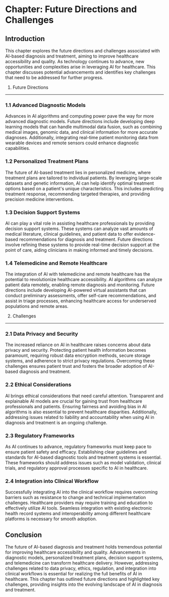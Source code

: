 Chapter: Future Directions and Challenges
=========================================

Introduction
------------

This chapter explores the future directions and challenges associated with AI-based diagnosis and treatment, aiming to improve healthcare accessibility and quality. As technology continues to advance, new opportunities and complexities arise in leveraging AI for healthcare. This chapter discusses potential advancements and identifies key challenges that need to be addressed for further progress.

1. Future Directions
--------------------

### 1.1 Advanced Diagnostic Models

Advances in AI algorithms and computing power pave the way for more advanced diagnostic models. Future directions include developing deep learning models that can handle multimodal data fusion, such as combining medical images, genomic data, and clinical information for more accurate diagnoses. Additionally, integrating real-time patient monitoring data from wearable devices and remote sensors could enhance diagnostic capabilities.

### 1.2 Personalized Treatment Plans

The future of AI-based treatment lies in personalized medicine, where treatment plans are tailored to individual patients. By leveraging large-scale datasets and genetic information, AI can help identify optimal treatment options based on a patient's unique characteristics. This includes predicting treatment response, recommending targeted therapies, and providing precision medicine interventions.

### 1.3 Decision Support Systems

AI can play a vital role in assisting healthcare professionals by providing decision support systems. These systems can analyze vast amounts of medical literature, clinical guidelines, and patient data to offer evidence-based recommendations for diagnosis and treatment. Future directions involve refining these systems to provide real-time decision support at the point of care, aiding clinicians in making informed and timely decisions.

### 1.4 Telemedicine and Remote Healthcare

The integration of AI with telemedicine and remote healthcare has the potential to revolutionize healthcare accessibility. AI algorithms can analyze patient data remotely, enabling remote diagnosis and monitoring. Future directions include developing AI-powered virtual assistants that can conduct preliminary assessments, offer self-care recommendations, and assist in triage processes, enhancing healthcare access for underserved populations and remote areas.

2. Challenges
-------------

### 2.1 Data Privacy and Security

The increased reliance on AI in healthcare raises concerns about data privacy and security. Protecting patient health information becomes paramount, requiring robust data encryption methods, secure storage systems, and adherence to strict privacy regulations. Overcoming these challenges ensures patient trust and fosters the broader adoption of AI-based diagnosis and treatment.

### 2.2 Ethical Considerations

AI brings ethical considerations that need careful attention. Transparent and explainable AI models are crucial for gaining trust from healthcare professionals and patients. Ensuring fairness and avoiding bias in AI algorithms is also essential to prevent healthcare disparities. Additionally, addressing issues related to liability and accountability when using AI in diagnosis and treatment is an ongoing challenge.

### 2.3 Regulatory Frameworks

As AI continues to advance, regulatory frameworks must keep pace to ensure patient safety and efficacy. Establishing clear guidelines and standards for AI-based diagnostic tools and treatment systems is essential. These frameworks should address issues such as model validation, clinical trials, and regulatory approval processes specific to AI in healthcare.

### 2.4 Integration into Clinical Workflow

Successfully integrating AI into the clinical workflow requires overcoming barriers such as resistance to change and technical implementation challenges. Healthcare providers may require training and education to effectively utilize AI tools. Seamless integration with existing electronic health record systems and interoperability among different healthcare platforms is necessary for smooth adoption.

Conclusion
----------

The future of AI-based diagnosis and treatment holds tremendous potential for improving healthcare accessibility and quality. Advancements in diagnostic models, personalized treatment plans, decision support systems, and telemedicine can transform healthcare delivery. However, addressing challenges related to data privacy, ethics, regulation, and integration into clinical workflows is essential for realizing the full benefits of AI in healthcare. This chapter has outlined future directions and highlighted key challenges, providing insights into the evolving landscape of AI in diagnosis and treatment.

